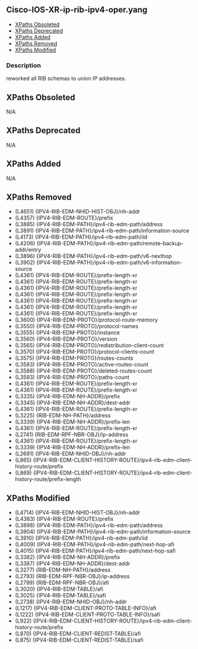 ## Cisco-IOS-XR-ip-rib-ipv4-oper.yang

- [XPaths Obsoleted](#xpaths-obsoleted)
- [XPaths Deprecated](#xpaths-deprecated)
- [XPaths Added](#xpaths-added)
- [XPaths Removed](#xpaths-removed)
- [XPaths Modified](#xpaths-modified)

### Description

reworked all RIB schemas to union IP addresses.

## XPaths Obsoleted

N/A

## XPaths Deprecated

N/A

## XPaths Added

N/A

## XPaths Removed

- (L4651)	{IPV4-RIB-EDM-NHID-HIST-OBJ}/nh-addr
- (L4357)	{IPV4-RIB-EDM-ROUTE}/prefix
- (L3885)	{IPV4-RIB-EDM-PATH}/ipv4-rib-edm-path/address
- (L3891)	{IPV4-RIB-EDM-PATH}/ipv4-rib-edm-path/information-source
- (L4173)	{IPV4-RIB-EDM-PATH}/ipv4-rib-edm-path/iid
- (L4206)	{IPV4-RIB-EDM-PATH}/ipv4-rib-edm-path/remote-backup-addr/entry
- (L3896)	{IPV4-RIB-EDM-PATH}/ipv4-rib-edm-path/v6-nexthop
- (L3902)	{IPV4-RIB-EDM-PATH}/ipv4-rib-edm-path/v6-information-source
- (L4361)	{IPV4-RIB-EDM-ROUTE}/prefix-length-xr
- (L4361)	{IPV4-RIB-EDM-ROUTE}/prefix-length-xr
- (L4361)	{IPV4-RIB-EDM-ROUTE}/prefix-length-xr
- (L4361)	{IPV4-RIB-EDM-ROUTE}/prefix-length-xr
- (L4361)	{IPV4-RIB-EDM-ROUTE}/prefix-length-xr
- (L4361)	{IPV4-RIB-EDM-ROUTE}/prefix-length-xr
- (L4361)	{IPV4-RIB-EDM-ROUTE}/prefix-length-xr
- (L3600)	{IPV4-RIB-EDM-PROTO}/protocol-route-memory
- (L3550)	{IPV4-RIB-EDM-PROTO}/protocol-names
- (L3555)	{IPV4-RIB-EDM-PROTO}/instance
- (L3560)	{IPV4-RIB-EDM-PROTO}/version
- (L3565)	{IPV4-RIB-EDM-PROTO}/redistribution-client-count
- (L3570)	{IPV4-RIB-EDM-PROTO}/protocol-clients-count
- (L3575)	{IPV4-RIB-EDM-PROTO}/routes-counts
- (L3583)	{IPV4-RIB-EDM-PROTO}/active-routes-count
- (L3588)	{IPV4-RIB-EDM-PROTO}/deleted-routes-count
- (L3593)	{IPV4-RIB-EDM-PROTO}/paths-count
- (L4361)	{IPV4-RIB-EDM-ROUTE}/prefix-length-xr
- (L4361)	{IPV4-RIB-EDM-ROUTE}/prefix-length-xr
- (L3335)	{IPV4-RIB-EDM-NH-ADDR}/prefix
- (L3345)	{IPV4-RIB-EDM-NH-ADDR}/dest-addr
- (L4361)	{IPV4-RIB-EDM-ROUTE}/prefix-length-xr
- (L3225)	{RIB-EDM-NH-PATH}/address
- (L3339)	{IPV4-RIB-EDM-NH-ADDR}/prefix-len
- (L4361)	{IPV4-RIB-EDM-ROUTE}/prefix-length-xr
- (L2741)	{RIB-EDM-RPF-NBR-OBJ}/ip-address
- (L4361)	{IPV4-RIB-EDM-ROUTE}/prefix-length-xr
- (L3339)	{IPV4-RIB-EDM-NH-ADDR}/prefix-len
- (L2691)	{IPV4-RIB-EDM-NHID-OBJ}/nh-addr
- (L865)	{IPV4-RIB-EDM-CLIENT-HISTORY-ROUTE}/ipv4-rib-edm-client-history-route/prefix
- (L869)	{IPV4-RIB-EDM-CLIENT-HISTORY-ROUTE}/ipv4-rib-edm-client-history-route/prefix-length

## XPaths Modified

- (L4714)	{IPV4-RIB-EDM-NHID-HIST-OBJ}/nh-addr
- (L4383)	{IPV4-RIB-EDM-ROUTE}/prefix
- (L3898)	{IPV4-RIB-EDM-PATH}/ipv4-rib-edm-path/address
- (L3904)	{IPV4-RIB-EDM-PATH}/ipv4-rib-edm-path/information-source
- (L3910)	{IPV4-RIB-EDM-PATH}/ipv4-rib-edm-path/iid
- (L4009)	{IPV4-RIB-EDM-PATH}/ipv4-rib-edm-path/next-hop-afi
- (L4015)	{IPV4-RIB-EDM-PATH}/ipv4-rib-edm-path/next-hop-safi
- (L3382)	{IPV4-RIB-EDM-NH-ADDR}/prefix
- (L3387)	{IPV4-RIB-EDM-NH-ADDR}/dest-addr
- (L3277)	{RIB-EDM-NH-PATH}/address
- (L2793)	{RIB-EDM-RPF-NBR-OBJ}/ip-address
- (L2799)	{RIB-EDM-RPF-NBR-OBJ}/afi
- (L3020)	{IPV4-RIB-EDM-TABLE}/afi
- (L3025)	{IPV4-RIB-EDM-TABLE}/safi
- (L2738)	{IPV4-RIB-EDM-NHID-OBJ}/nh-addr
- (L1217)	{IPV4-RIB-EDM-CLIENT-PROTO-TABLE-INFO}/afi
- (L1222)	{IPV4-RIB-EDM-CLIENT-PROTO-TABLE-INFO}/safi
- (L922)	{IPV4-RIB-EDM-CLIENT-HISTORY-ROUTE}/ipv4-rib-edm-client-history-route/prefix
- (L870)	{IPV4-RIB-EDM-CLIENT-REDIST-TABLE}/afi
- (L875)	{IPV4-RIB-EDM-CLIENT-REDIST-TABLE}/safi

